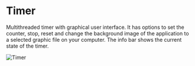 # Timer
Multithreaded timer with graphical user interface. It has options to set the counter, stop, reset and change the background image of the application to a selected graphic file on your computer. The info bar shows the current state of the timer.

![Timer](https://user-images.githubusercontent.com/80364596/133317280-1a7b5aa6-b730-43ce-9561-5542cbcbd038.jpg)
